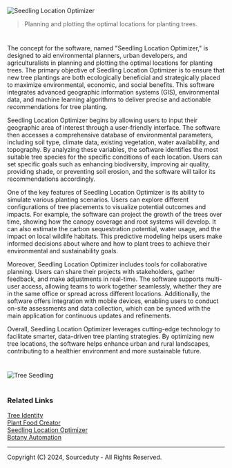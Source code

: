 ![Seedling Location Optimizer](https://github.com/sourceduty/Seedling_Location_Optimizer/assets/123030236/aeb727c6-369f-422e-a38d-6f244a1a59a6)

> Planning and plotting the optimal locations for planting trees. 

#

The concept for the software, named "Seedling Location Optimizer," is designed to aid environmental planners, urban developers, and agriculturalists in planning and plotting the optimal locations for planting trees. The primary objective of Seedling Location Optimizer is to ensure that new tree plantings are both ecologically beneficial and strategically placed to maximize environmental, economic, and social benefits. This software integrates advanced geographic information systems (GIS), environmental data, and machine learning algorithms to deliver precise and actionable recommendations for tree planting.

Seedling Location Optimizer begins by allowing users to input their geographic area of interest through a user-friendly interface. The software then accesses a comprehensive database of environmental parameters, including soil type, climate data, existing vegetation, water availability, and topography. By analyzing these variables, the software identifies the most suitable tree species for the specific conditions of each location. Users can set specific goals such as enhancing biodiversity, improving air quality, providing shade, or preventing soil erosion, and the software will tailor its recommendations accordingly.

One of the key features of Seedling Location Optimizer is its ability to simulate various planting scenarios. Users can explore different configurations of tree placements to visualize potential outcomes and impacts. For example, the software can project the growth of the trees over time, showing how the canopy coverage and root systems will develop. It can also estimate the carbon sequestration potential, water usage, and the impact on local wildlife habitats. This predictive modeling helps users make informed decisions about where and how to plant trees to achieve their environmental and sustainability goals.

Moreover, Seedling Location Optimizer includes tools for collaborative planning. Users can share their projects with stakeholders, gather feedback, and make adjustments in real-time. The software supports multi-user access, allowing teams to work together seamlessly, whether they are in the same office or spread across different locations. Additionally, the software offers integration with mobile devices, enabling users to conduct on-site assessments and data collection, which can be synced with the main application for continuous updates and refinements.

Overall, Seedling Location Optimizer leverages cutting-edge technology to facilitate smarter, data-driven tree planting strategies. By optimizing new tree locations, the software helps enhance urban and rural landscapes, contributing to a healthier environment and more sustainable future.

#

![Tree Seedling](https://github.com/sourceduty/Seedling_Location_Optimizer/assets/123030236/a3e11aeb-0e36-4e18-a196-98c0e6a834b8)

#
### Related Links

[Tree Identity](https://chatgpt.com/g/g-jd1xcKJm1-tree-identity)
<br>
[Plant Food Creator](https://github.com/sourceduty/Plant_Food_Creator)
<br>
[Seedling Location Optimizer](https://github.com/sourceduty/Seedling_Location_Optimizer)
<br>
[Botany Automation](https://github.com/sourceduty/Botany_Automation)

***
Copyright (C) 2024, Sourceduty - All Rights Reserved.
